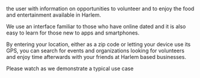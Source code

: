  the user with information on opportunities to volunteer and to enjoy the food and entertainment available in Harlem.

We use an interface familiar to those who have online dated and it is also easy to learn for those new to apps and smartphones.

By entering your location, either as a zip code or letting your device use its GPS, you can search for events and organizations looking for volunteers and enjoy time afterwards with your friends at Harlem based businesses. 

Please watch as we demonstrate a typical use case